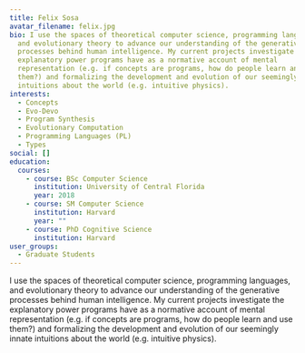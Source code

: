 ```yaml
---
title: Felix Sosa
avatar_filename: felix.jpg
bio: I use the spaces of theoretical computer science, programming languages,
  and evolutionary theory to advance our understanding of the generative
  processes behind human intelligence. My current projects investigate the
  explanatory power programs have as a normative account of mental
  representation (e.g. if concepts are programs, how do people learn and use
  them?) and formalizing the development and evolution of our seemingly innate
  intuitions about the world (e.g. intuitive physics).
interests:
  - Concepts
  - Evo-Devo
  - Program Synthesis
  - Evolutionary Computation
  - Programming Languages (PL)
  - Types
social: []
education:
  courses:
    - course: BSc Computer Science
      institution: University of Central Florida
      year: 2018
    - course: SM Computer Science
      institution: Harvard
      year: ""
    - course: PhD Cognitive Science
      institution: Harvard
user_groups:
  - Graduate Students
---
```

I use the spaces of theoretical computer science, programming languages, and evolutionary theory to advance our understanding of the generative processes behind human intelligence. My current projects investigate the explanatory power programs have as a normative account of mental representation (e.g. if concepts are programs, how do people learn and use them?) and formalizing the development and evolution of our seemingly innate intuitions about the world (e.g. intuitive physics).